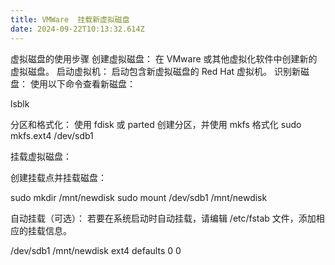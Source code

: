 ```yaml
---
title: VMWare  挂载新虚拟磁盘
date: 2024-09-22T10:13:32.614Z
---
```


虚拟磁盘的使用步骤
创建虚拟磁盘：
在 VMware 或其他虚拟化软件中创建新的虚拟磁盘。
启动虚拟机：
启动包含新虚拟磁盘的 Red Hat 虚拟机。
识别新磁盘：
使用以下命令查看新磁盘：

lsblk

分区和格式化：
使用 fdisk 或 parted 创建分区，并使用 mkfs 格式化
sudo mkfs.ext4 /dev/sdb1

挂载虚拟磁盘：

创建挂载点并挂载磁盘：

sudo mkdir /mnt/newdisk
sudo mount /dev/sdb1 /mnt/newdisk

自动挂载（可选）：
若要在系统启动时自动挂载，请编辑 /etc/fstab 文件，添加相应的挂载信息。

/dev/sdb1  /mnt/newdisk  ext4  defaults  0  0

